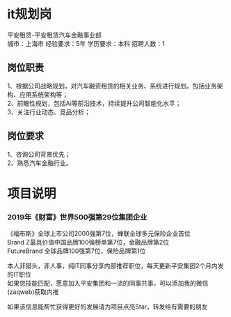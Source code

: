 # it规划岗
平安租赁-平安租赁汽车金融事业部  
城市：上海市 经验要求：5年 学历要求：本科  招聘人数：1

## 岗位职责
1、根据公司战略规划，对汽车融资租赁的相关业务、系统进行规划。包括业务架构、应用系统架构等；   
2、前瞻性规划，包括Ai等前沿技术，持续提升公司智能化水平；   
3、关注行业动态、竞品分析；

## 岗位要求
1、咨询公司背景优先；   
2、熟悉汽车金融行业。

# 项目说明

### 2019年《财富》世界500强第29位集团企业
《福布斯》全球上市公司2000强第7位，蝉联全球多元保险企业首位  
Brand Z最具价值中国品牌100强榜单第7位，金融品牌第2位  
FutureBrand 全球品牌100强第7位，保险品牌第1位

本人非猎头，非人事，纯IT同事分享内部推荐职位，每天更新平安集团2个月内发的IT职位  
如果您技能匹配，愿意加入平安集团和一流的同事共事，可以添加我的微信(zaqweb)获取内推 

如果该信息能帮忙获得更好的发展请为项目点亮Star，转发给有需要的朋友




